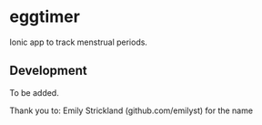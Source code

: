 eggtimer
==============

Ionic app to track menstrual periods.


Development
-----------

To be added.


Thank you to:
Emily Strickland (github.com/emilyst) for the name

